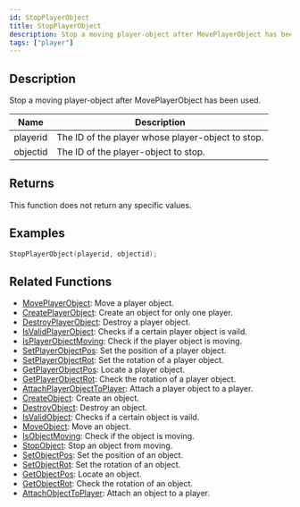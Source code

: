 ```yaml
---
id: StopPlayerObject
title: StopPlayerObject
description: Stop a moving player-object after MovePlayerObject has been used.
tags: ["player"]
---
```


## Description

Stop a moving player-object after MovePlayerObject has been used.

| Name     | Description                                       |
| -------- | ------------------------------------------------- |
| playerid | The ID of the player whose player-object to stop. |
| objectid | The ID of the player-object to stop.              |

## Returns

This function does not return any specific values.

## Examples

```c
StopPlayerObject(playerid, objectid);
```

## Related Functions

- [MovePlayerObject](../functions/MovePlayerObject.md): Move a player object.
- [CreatePlayerObject](../functions/CreatePlayerObject.md): Create an object for only one player.
- [DestroyPlayerObject](../functions/DestroyPlayerObject.md): Destroy a player object.
- [IsValidPlayerObject](../functions/IsValidPlayerObject.md): Checks if a certain player object is vaild.
- [IsPlayerObjectMoving](../functions/IsPlayerObjectMoving.md): Check if the player object is moving.
- [SetPlayerObjectPos](../functions/SetPlayerObjectPos.md): Set the position of a player object.
- [SetPlayerObjectRot](../functions/SetPlayerObjectRot.md): Set the rotation of a player object.
- [GetPlayerObjectPos](../functions/GetPlayerObjectPos.md): Locate a player object.
- [GetPlayerObjectRot](../functions/GetPlayerObjectRot.md): Check the rotation of a player object.
- [AttachPlayerObjectToPlayer](../functions/AttachPlayerObjectToPlayer.md): Attach a player object to a player.
- [CreateObject](../functions/CreateObject.md): Create an object.
- [DestroyObject](../functions/DestroyObject.md): Destroy an object.
- [IsValidObject](../functions/IsValidObject.md): Checks if a certain object is vaild.
- [MoveObject](../functions/MoveObject.md): Move an object.
- [IsObjectMoving](../functions/IsObjectMoving.md): Check if the object is moving.
- [StopObject](../functions/StopObject.md): Stop an object from moving.
- [SetObjectPos](../functions/SetObjectPos.md): Set the position of an object.
- [SetObjectRot](../functions/SetObjectRot.md): Set the rotation of an object.
- [GetObjectPos](../functions/GetObjectPos.md): Locate an object.
- [GetObjectRot](../functions/GetObjectRot.md): Check the rotation of an object.
- [AttachObjectToPlayer](../functions/AttachObjectToPlayer.md): Attach an object to a player.
